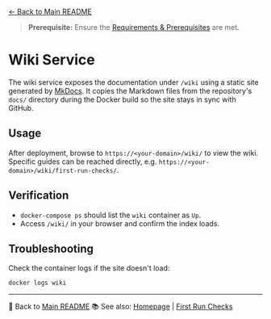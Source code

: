 [← Back to Main README](../README.md)

> **Prerequisite:** Ensure the [Requirements & Prerequisites](../README.md#-requirements--prerequisites) are met.

# Wiki Service

The wiki service exposes the documentation under `/wiki` using a static site generated by [MkDocs](https://www.mkdocs.org/).
It copies the Markdown files from the repository's `docs/` directory during the Docker build so the site stays in sync with GitHub.

## Usage

After deployment, browse to `https://<your-domain>/wiki/` to view the wiki.
Specific guides can be reached directly, e.g. `https://<your-domain>/wiki/first-run-checks/`.

## Verification

- `docker-compose ps` should list the `wiki` container as `Up`.
- Access `/wiki/` in your browser and confirm the index loads.

## Troubleshooting

Check the container logs if the site doesn't load:

```bash
docker logs wiki
```

---
🔗 Back to [Main README](../README.md)
📚 See also: [Homepage](homepage.md) | [First Run Checks](first-run-checks.md)
